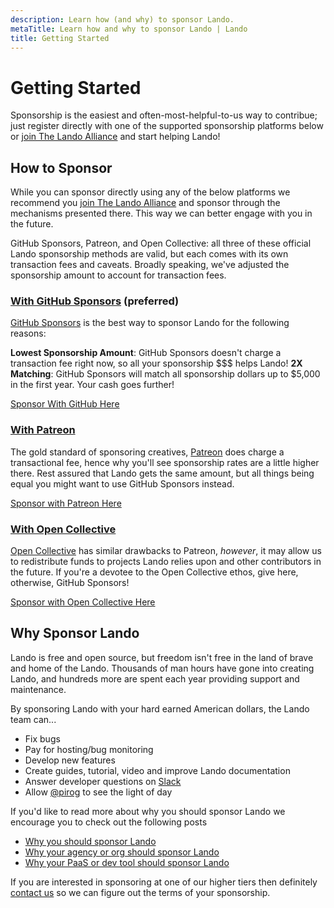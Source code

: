 ```yaml
---
description: Learn how (and why) to sponsor Lando.
metaTitle: Learn how and why to sponsor Lando | Lando
title: Getting Started
---
```


# Getting Started

Sponsorship is the easiest and often-most-helpful-to-us way to contribue; just register directly with one of the supported sponsorship platforms below or [join The Lando Alliance](https://lando.dev/alliance/join/) and start helping Lando!

## How to Sponsor

While you can sponsor directly using any of the below platforms we recommend you [join The Lando Alliance](https://lando.dev/alliance/join/) and sponsor through the mechanisms presented there. This way we can better engage with you in the future.

GitHub Sponsors, Patreon, and Open Collective: all three of these official Lando sponsorship methods are valid, but each comes with its own transaction fees and caveats. Broadly speaking, we've adjusted the sponsorship amount to account for transaction fees.

### [With GitHub Sponsors](https://github.com/sponsors/lando) (**preferred**)

[GitHub Sponsors](https://github.com/sponsors/lando) is the best way to sponsor Lando for the following reasons:

**Lowest Sponsorship Amount**: GitHub Sponsors doesn't charge a transaction fee right now, so all your sponsorship $$$ helps Lando!
**2X Matching**: GitHub Sponsors will match all sponsorship dollars up to $5,000 in the first year. Your cash goes further!

[Sponsor With GitHub Here](https://github.com/sponsors/lando)

### [With Patreon](https://patreon.com/devwithlando)

The gold standard of sponsoring creatives, [Patreon](https://patreon.com/devwithlando) does charge a transactional fee, hence why you'll see sponsorship rates are a little higher there. Rest assured that Lando gets the same amount, but all things being equal you might want to use GitHub Sponsors instead.

[Sponsor with Patreon Here](https://patreon.com/devwithlando)

### [With Open Collective](https://opencollective.com/devwithlando)

[Open Collective](https://opencollective.com/devwithlando) has similar drawbacks to Patreon, _however_, it may allow us to redistribute funds to projects Lando relies upon and other contributors in the future. If you're a devotee to the Open Collective ethos, give here, otherwise, GitHub Sponsors!

[Sponsor with Open Collective Here](https://opencollective.com/devwithlando)

## Why Sponsor Lando

Lando is free and open source, but freedom isn't free in the land of brave and home of the Lando. Thousands of man hours have gone into creating Lando, and hundreds more are spent each year providing support and maintenance.

By sponsoring Lando with your hard earned American dollars, the Lando team can...

* Fix bugs
* Pay for hosting/bug monitoring
* Develop new features
* Create guides, tutorial, video and improve Lando documentation
* Answer developer questions on [Slack](https://launchpass.com/devwithlando)
* Allow [@pirog](https://github.com/pirog) to see the light of day

If you'd like to read more about why you should sponsor Lando we encourage you to check out the following posts

* [Why you should sponsor Lando](https://blog.lando.dev/2020/02/09/why-you-should-sponsor-lando/)
* [Why your agency or org should sponsor Lando](https://blog.lando.dev/2020/02/08/why-your-agency-should-sponsor-lando/)
* [Why your PaaS or dev tool should sponsor Lando](https://blog.lando.dev/2020/02/07/why-your-pass-should-sponsor-lando/)

If you are interested in sponsoring at one of our higher tiers then definitely [contact us](https://lando.dev/contact/) so we can figure out the terms of your sponsorship.
